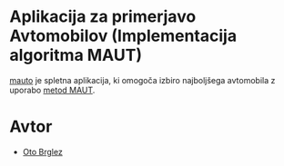 # Aplikacija za primerjavo Avtomobilov (Implementacija algoritma MAUT)

[mauto](http://mauto.opalab.com) je spletna aplikacija, ki omogoča izbiro najboljšega avtomobila z uporabo [metod MAUT](http://en.wikipedia.org/wiki/Multi-criteria_decision_analysis).

# Avtor

* [Oto Brglez](https://github.com/otobrglez)